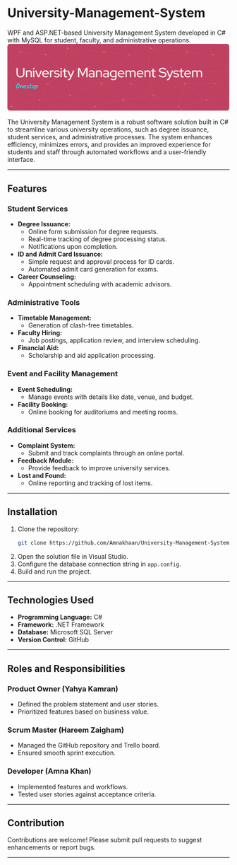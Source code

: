# University-Management-System
 WPF and ASP.NET-based University Management System developed in C# with MySQL for student, faculty, and administrative operations.
![image_alt](onestop-github-header-image.png)

The University Management System is a robust software solution built in C# to streamline various university operations, such as degree issuance, student services, and administrative processes. The system enhances efficiency, minimizes errors, and provides an improved experience for students and staff through automated workflows and a user-friendly interface.

---

## Features

### Student Services
- **Degree Issuance:**
  - Online form submission for degree requests.
  - Real-time tracking of degree processing status.
  - Notifications upon completion.
- **ID and Admit Card Issuance:**
  - Simple request and approval process for ID cards.
  - Automated admit card generation for exams.
- **Career Counseling:**
  - Appointment scheduling with academic advisors.

### Administrative Tools
- **Timetable Management:**
  - Generation of clash-free timetables.
- **Faculty Hiring:**
  - Job postings, application review, and interview scheduling.
- **Financial Aid:**
  - Scholarship and aid application processing.

### Event and Facility Management
- **Event Scheduling:**
  - Manage events with details like date, venue, and budget.
- **Facility Booking:**
  - Online booking for auditoriums and meeting rooms.

### Additional Services
- **Complaint System:**
  - Submit and track complaints through an online portal.
- **Feedback Module:**
  - Provide feedback to improve university services.
- **Lost and Found:**
  - Online reporting and tracking of lost items.

---

## Installation

1. Clone the repository:
   ```bash
   git clone https://github.com/Amnakhaan/University-Management-System.git
   ```
2. Open the solution file in Visual Studio.
3. Configure the database connection string in `app.config`.
4. Build and run the project.

---

## Technologies Used
- **Programming Language:** C#
- **Framework:** .NET Framework
- **Database:** Microsoft SQL Server
- **Version Control:** GitHub

---

## Roles and Responsibilities

### Product Owner (Yahya Kamran)
- Defined the problem statement and user stories.
- Prioritized features based on business value.

### Scrum Master (Hareem Zaigham)
- Managed the GitHub repository and Trello board.
- Ensured smooth sprint execution.

### Developer (Amna Khan)
- Implemented features and workflows.
- Tested user stories against acceptance criteria.

---

## Contribution
Contributions are welcome! Please submit pull requests to suggest enhancements or report bugs.

---

